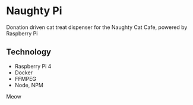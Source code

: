 # Naughty Pi

Donation driven cat treat dispenser for the Naughty Cat Cafe, powered by Raspberry Pi

## Technology
- Raspberry Pi 4
- Docker
- FFMPEG
- Node, NPM

Meow
